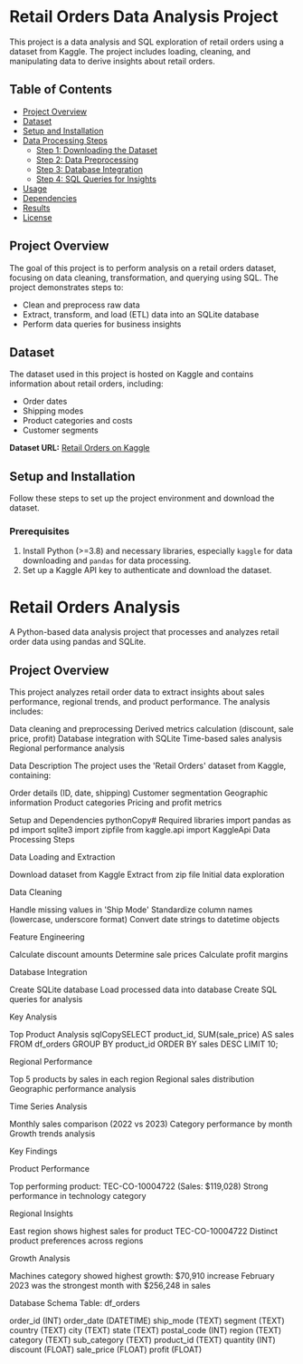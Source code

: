 
# Retail Orders Data Analysis Project

This project is a data analysis and SQL exploration of retail orders using a dataset from Kaggle. The project includes loading, cleaning, and manipulating data to derive insights about retail orders.

## Table of Contents
- [Project Overview](#project-overview)
- [Dataset](#dataset)
- [Setup and Installation](#setup-and-installation)
- [Data Processing Steps](#data-processing-steps)
  - [Step 1: Downloading the Dataset](#step-1-downloading-the-dataset)
  - [Step 2: Data Preprocessing](#step-2-data-preprocessing)
  - [Step 3: Database Integration](#step-3-database-integration)
  - [Step 4: SQL Queries for Insights](#step-4-sql-queries-for-insights)
- [Usage](#usage)
- [Dependencies](#dependencies)
- [Results](#results)
- [License](#license)

## Project Overview
The goal of this project is to perform analysis on a retail orders dataset, focusing on data cleaning, transformation, and querying using SQL. The project demonstrates steps to:
- Clean and preprocess raw data
- Extract, transform, and load (ETL) data into an SQLite database
- Perform data queries for business insights

## Dataset
The dataset used in this project is hosted on Kaggle and contains information about retail orders, including:
- Order dates
- Shipping modes
- Product categories and costs
- Customer segments

**Dataset URL:** [Retail Orders on Kaggle](https://www.kaggle.com/datasets/ankitbansal06/retail-orders)

## Setup and Installation
Follow these steps to set up the project environment and download the dataset.

### Prerequisites
1. Install Python (>=3.8) and necessary libraries, especially `kaggle` for data downloading and `pandas` for data processing.
2. Set up a Kaggle API key to authenticate and download the dataset.



# Retail Orders Analysis

A Python-based data analysis project that processes and analyzes retail order data using pandas and SQLite.

## Project Overview
This project analyzes retail order data to extract insights about sales performance, regional trends, and product performance. The analysis includes:

Data cleaning and preprocessing
Derived metrics calculation (discount, sale price, profit)
Database integration with SQLite
Time-based sales analysis
Regional performance analysis

Data Description
The project uses the 'Retail Orders' dataset from Kaggle, containing:

Order details (ID, date, shipping)
Customer segmentation
Geographic information
Product categories
Pricing and profit metrics

Setup and Dependencies
pythonCopy# Required libraries
import pandas as pd
import sqlite3
import zipfile
from kaggle.api import KaggleApi
Data Processing Steps

Data Loading and Extraction

Download dataset from Kaggle
Extract from zip file
Initial data exploration


Data Cleaning

Handle missing values in 'Ship Mode'
Standardize column names (lowercase, underscore format)
Convert date strings to datetime objects


Feature Engineering

Calculate discount amounts
Determine sale prices
Calculate profit margins


Database Integration

Create SQLite database
Load processed data into database
Create SQL queries for analysis



Key Analysis

Top Product Analysis
sqlCopySELECT product_id, SUM(sale_price) AS sales
FROM df_orders
GROUP BY product_id
ORDER BY sales DESC
LIMIT 10;

Regional Performance

Top 5 products by sales in each region
Regional sales distribution
Geographic performance analysis


Time Series Analysis

Monthly sales comparison (2022 vs 2023)
Category performance by month
Growth trends analysis



Key Findings

Product Performance

Top performing product: TEC-CO-10004722 (Sales: $119,028)
Strong performance in technology category


Regional Insights

East region shows highest sales for product TEC-CO-10004722
Distinct product preferences across regions


Growth Analysis

Machines category showed highest growth: $70,910 increase
February 2023 was the strongest month with $256,248 in sales



Database Schema
Table: df_orders

order_id (INT)
order_date (DATETIME)
ship_mode (TEXT)
segment (TEXT)
country (TEXT)
city (TEXT)
state (TEXT)
postal_code (INT)
region (TEXT)
category (TEXT)
sub_category (TEXT)
product_id (TEXT)
quantity (INT)
discount (FLOAT)
sale_price (FLOAT)
profit (FLOAT)
